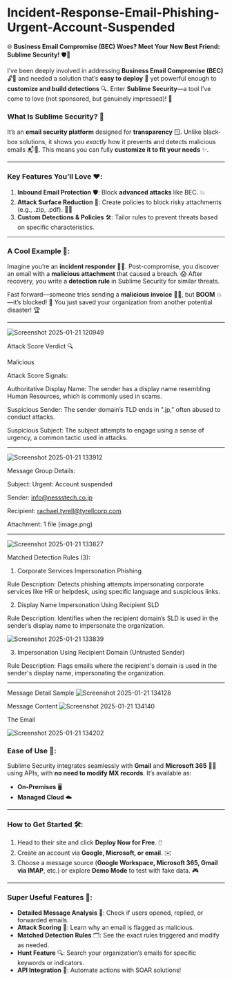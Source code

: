 # Incident-Response-Email-Phishing-Urgent-Account-Suspended
 
🌐 **Business Email Compromise (BEC) Woes? Meet Your New Best Friend: Sublime Security!** 🛡️💌  

I’ve been deeply involved in addressing **Business Email Compromise (BEC)** 🔓📧 and needed a solution that’s **easy to deploy** 🚀 yet powerful enough to **customize and build detections** 🔍. Enter **Sublime Security**—a tool I’ve come to love (not sponsored, but genuinely impressed)! 💖  

### **What Is Sublime Security? 🤔**  
It’s an **email security platform** designed for **transparency** 🪟. Unlike black-box solutions, it shows you *exactly* how it prevents and detects malicious emails 📬🛑. This means you can fully **customize it to fit your needs** ✨.  

---

### **Key Features You’ll Love ❤️:**  
1. **Inbound Email Protection** 🛡️: Block **advanced attacks** like BEC. 💥  
2. **Attack Surface Reduction** 🧹: Create policies to block risky attachments (e.g., .zip, .pdf). 📂🚫  
3. **Custom Detections & Policies** 🛠️: Tailor rules to prevent threats based on specific characteristics.  

---

### **A Cool Example 🎯:**  
Imagine you’re an **incident responder** 🕵️‍♂️. Post-compromise, you discover an email with a **malicious attachment** that caused a breach. 😱 After recovery, you write a **detection rule** in Sublime Security for similar threats.  

Fast forward—someone tries sending a **malicious invoice** 📄👾, but **BOOM** 💥—it’s blocked! 🙌 You just saved your organization from another potential disaster! 🏆  

---
![Screenshot 2025-01-21 120949](https://github.com/user-attachments/assets/a06162e8-9843-4ab9-8a5c-bff36dccccd3)

Attack Score Verdict 🔍

Malicious

Attack Score Signals:

Authoritative Display Name: The sender has a display name resembling Human Resources, which is commonly used in scams.

Suspicious Sender: The sender domain’s TLD ends in ".jp," often abused to conduct attacks.

Suspicious Subject: The subject attempts to engage using a sense of urgency, a common tactic used in attacks.

---

![Screenshot 2025-01-21 133912](https://github.com/user-attachments/assets/c20483f2-e46b-4085-a69a-cb022e3e4fc9)

Message Group Details:

Subject: Urgent: Account suspended

Sender: info@nessstech.co.jp

Recipient: rachael.tyrell@tyrellcorp.com

Attachment: 1 file (image.png)

---

![Screenshot 2025-01-21 133827](https://github.com/user-attachments/assets/2a2054bf-a2f8-4e92-b258-3ae6970fafc2)

Matched Detection Rules (3):

1. Corporate Services Impersonation Phishing

Rule Description: Detects phishing attempts impersonating corporate services like HR or helpdesk, using specific language and suspicious links.

2. Display Name Impersonation Using Recipient SLD

Rule Description: Identifies when the recipient domain’s SLD is used in the sender’s display name to impersonate the organization.

![Screenshot 2025-01-21 133839](https://github.com/user-attachments/assets/1ade8fca-f5e8-447d-b9ca-28a9f14adb8e)

3. Impersonation Using Recipient Domain (Untrusted Sender)

Rule Description: Flags emails where the recipient's domain is used in the sender's display name, impersonating the organization.

---
Message Detail Sample
![Screenshot 2025-01-21 134128](https://github.com/user-attachments/assets/6ddd9e37-77b0-44d3-b314-dc3ff9bd9ec9)

Message Content
![Screenshot 2025-01-21 134140](https://github.com/user-attachments/assets/f93d7492-9882-40c9-82f1-40af759bfc84)

The Email

![Screenshot 2025-01-21 134202](https://github.com/user-attachments/assets/5d5ee75e-4e03-4357-b10c-f98871b25f0a)


### **Ease of Use 🧩:**  
Sublime Security integrates seamlessly with **Gmail** and **Microsoft 365** 📧🔗 using APIs, with **no need to modify MX records**. It’s available as:  
- **On-Premises** 🖥️  
- **Managed Cloud** ☁️  

---

### **How to Get Started 🛠️:**  
1. Head to their site and click **Deploy Now for Free**. 🖱️  
2. Create an account via **Google, Microsoft, or email**. ✉️  
3. Choose a message source (**Google Workspace, Microsoft 365, Gmail via IMAP**, etc.) or explore **Demo Mode** to test with fake data. 🎮  

---

### **Super Useful Features 🚀:**  
- **Detailed Message Analysis** 🧐: Check if users opened, replied, or forwarded emails.  
- **Attack Scoring** 🧮: Learn why an email is flagged as malicious.  
- **Matched Detection Rules** 🗂️: See the exact rules triggered and modify as needed.  
- **Hunt Feature** 🔍: Search your organization’s emails for specific keywords or indicators.  
- **API Integration** 🤝: Automate actions with SOAR solutions!  

